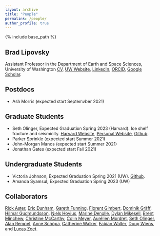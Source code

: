```yaml
---
layout: archive
title: "People"
permalink: /people/
author_profile: true
---
```


{% include base_path %}

## Brad Lipovsky
Assistant Professor in the Department of Earth and Space Sciences, University of Washington
[CV](/files/cv.pdf), [UW Website](https://www.ess.washington.edu/people/profile.php?pid=lipovsky--brad), [LinkedIn](https://www.linkedin.com/in/brad-lipovsky-76a00719), [ORCID](https://orcid.org/0000-0003-4940-0745), [Google Scholar](https://scholar.google.com/citations?user=QLRsDhMAAAAJ&hl=en).

## Postdocs
- Ash Morris (expected start Septemvber 2021)

## Graduate Students
- Seth Olinger, Expected Graduation Spring 2023 (Harvard). Ice shelf fracture and seismicity. [Harvard Website](https://eps.harvard.edu/people/seth-olinger), [Personal Website](https://setholinger.github.io/), [Github](http://github.com/setholinger).
- Parker Sprinkle (expected start Summer 2021)
- John-Morgan Manos (expected start Summer 2021)
- Jonathan Gates (expected start Fall 2021)

## Undergraduate Students
- Victoria Johnson, Expected Graduation Spring 2021 (UW). [Github](https://github.com/v-johnson).
- Amanda Syamsul, Expected Graduation Spring 2023 (UW)

## Collaborators 
[Rick Aster](https://sites.warnercnr.colostate.edu/aster/),  [Eric Dunham](https://pangea.stanford.edu/~edunham/),  [Gareth Funning](http://www.garethfunning.com/), [Florent Gimbert](http://pp.ige-grenoble.fr/annuaire/annuaire-osug-ige/gimbertf.htm), [Dominik Gräff](http://www.vaw.ethz.ch/en/people/person-detail.html?persid=235960), [Hilmar Gudmundsson](https://www.northumbria.ac.uk/about-us/our-staff/g/g-hilmar-gudmundsson/),  [Niels Hovius](https://www.gfz-potsdam.de/en/staff/niels-hovius/), [Marine Denolle](https://www.ess.washington.edu/people/profile.php?pid=denolle--marine), [Dylan Mikesell](https://earth.boisestate.edu/people/dylanmikesell/), [Brent Minchew](https://eapsweb.mit.edu/people/minchew), [Christine McCarthy](https://www.ldeo.columbia.edu/user/mccarthy), [Colin Meyer](https://engineering.dartmouth.edu/people/faculty/colin-meyer), [Aurélien Mordret](https://sites.google.com/site/aurelienmordretswebpage/home?authuser=0), [Seth Olinger](https://eps.harvard.edu/people/seth-olinger), [Alan Rempel](https://pages.uoregon.edu/rempel/),  [Anne Schöpa](https://www.gfz-potsdam.de/en/staff/anne-schoepa/sec51/), [Catherine Walker](https://www.whoi.edu/profile/cwalker/), [Fabian Walter](http://www.vaw.ethz.ch/en/people/person-detail.MTI0OTY2.TGlzdC8xOTYxLDE1MTczNjI1ODA=.html), [Doug Wiens](https://eps.wustl.edu/people/douglas-wiens), and [Lucas Zoet](http://geoscience.wisc.edu/geoscience/people/faculty/lucas-zoet/).
